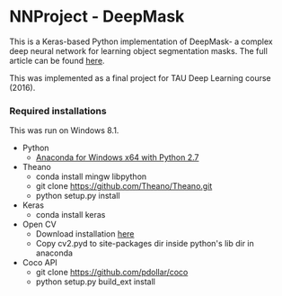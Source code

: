 # NNProject - DeepMask

This is a Keras-based Python implementation of DeepMask- a complex deep neural network for learning object segmentation masks. The full article can be found [here](http://arxiv.org/abs/1506.06204).

This was implemented as a final project for TAU Deep Learning course (2016).

### Required installations
This was run on Windows 8.1.

- Python
  - [Anaconda for Windows x64 with Python 2.7](https://www.continuum.io/downloads)
- Theano
  - conda install mingw libpython
  - git clone https://github.com/Theano/Theano.git
  - python setup.py install
- Keras
  - conda install keras
- Open CV
  - Download installation [here](http://opencv.org/)
  - Copy cv2.pyd to site-packages dir inside python's lib dir in anaconda
- Coco API
  - git clone https://github.com/pdollar/coco
  - python setup.py build_ext install


